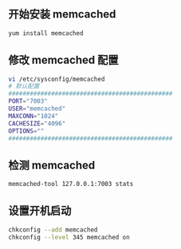 ## 开始安装 memcached
```bash
yum install memcached
```

## 修改 memcached 配置
```bash
vi /etc/sysconfig/memcached
# 默认配置
##############################################
PORT="7003"
USER="memcached"
MAXCONN="1024"
CACHESIZE="4096"
OPTIONS=""
##############################################
```

## 检测 memcached
```bash
memcached-tool 127.0.0.1:7003 stats
```

## 设置开机启动
```bash
chkconfig --add memcached
chkconfig --level 345 memcached on
```



















```bash
```